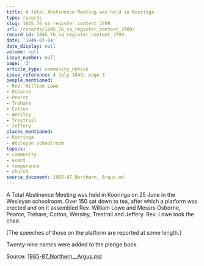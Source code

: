 ```yaml
---
title: A Total Abstinence Meeting was held in Kooringa
type: records
slug: 1845_76_sa_register_content_3709
url: /records/1845_76_sa_register_content_3709/
record_id: 1845_76_sa_register_content_3709
date: '1849-07-04'
date_display: null
volume: null
issue_number: null
page: '3'
article_type: community_notice
issue_reference: 4 July 1849, page 3
people_mentioned:
- Rev. William Lowe
- Osborne
- Pearce
- Trehare
- Cotton
- Wersley
- Trestrail
- Jeffery
places_mentioned:
- Kooringa
- Wesleyan schoolroom
topics:
- community
- event
- temperance
- church
source_document: 1985-87_Northern__Argus.md
---
```


A Total Abstinence Meeting was held in Kooringa on 25 June in the Wesleyan schoolroom.  Over 150 sat down to tea, after which a platform was erected and on it assembled Rev. William Lowe and Messrs Osborne, Pearce, Trehare, Cotton, Wersley, Trestrail and Jeffery.  Rev. Lowe took the chair.

[The speeches of those on the platform are reported at some length.]

Twenty-nine names were added to the pledge book.

Source: [1985-87_Northern__Argus.md](/downloads/markdown/1985-87_Northern__Argus.md)
